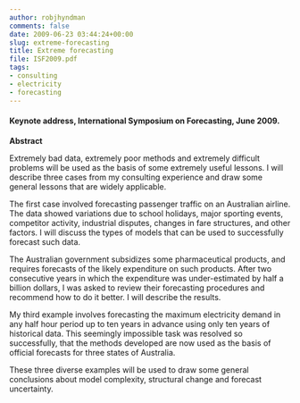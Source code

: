```yaml
---
author: robjhyndman
comments: false
date: 2009-06-23 03:44:24+00:00
slug: extreme-forecasting
title: Extreme forecasting
file: ISF2009.pdf
tags:
- consulting
- electricity
- forecasting
---
```


#### Keynote address, International Symposium on Forecasting, June 2009.


**Abstract**

Extremely bad data, extremely poor methods and extremely difficult problems will be used as the basis of some extremely useful lessons. I will describe three cases from my consulting experience and draw some general lessons that are widely applicable.

The first case involved forecasting passenger traffic on an Australian airline. The data showed variations due to school holidays, major sporting events, competitor activity, industrial disputes, changes in fare structures, and other factors. I will discuss the types of models that can be used to successfully forecast such data.

The Australian government subsidizes some pharmaceutical products, and requires forecasts of the likely expenditure on such products. After two consecutive years in which the expenditure was under-estimated by half a billion dollars, I was asked to review their forecasting procedures and recommend how to do it better. I will describe the results.

My third example involves forecasting the maximum electricity demand in any half hour period up to ten years in advance using only ten years of historical data. This seemingly impossible task was resolved so successfully, that the methods developed are now used as the basis of official forecasts for three states of Australia.

These three diverse examples will be used to draw some general conclusions about model complexity, structural change and forecast uncertainty.

